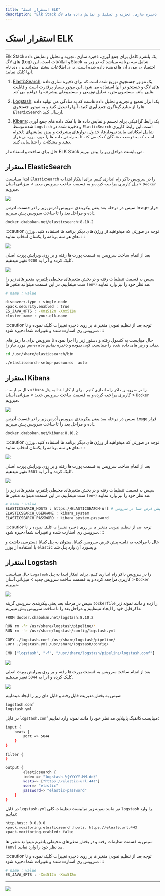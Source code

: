 ```yaml
---
title: "استقرار استک ELK"
description: "Elk Stack یک پلتفرم کامل برای جمع آوری، ذخیره سازی، تجزیه و تحلیل و نمایش داده های لاگ (Log) و اطلاعات است. این Stack شامل سه برنامه میباشد"
---
```


# استقرار استک ELK
---

Elk Stack یک پلتفرم کامل برای جمع آوری، ذخیره سازی، تجزیه و تحلیل و نمایش داده های لاگ (Log) و اطلاعات است. این Stack شامل سه برنامه میباشد که در زیر به اختصار در مورد آن ها توضیح داده شده است، برای اطلاعات بیشتر میتوانید بر روی نام آنها کلیک نمایید.

1. [ElasticSearch](https://chabokan.net/services/elasticSearch/): یک موتور جستجوی توزیع شده است که برای ذخیره سازی داده های لاگ و جستجو در آنها استفاده می شود. این موتور بسیار پرقدرت است و قابلیت هایی مانند جستجوی متن ، تحلیل توزیعی و جستجوهای پیشرفته را فراهم می کند.

2. [Logstash](https://chabokan.net/services/logstash/): یک ابزار تجمیع و تجزیه و تحلیل داده هاست که به سادگی می توانید داده ها را از منابع گوناگون جمع آوری کنید، آنها را تبدیل کنید و به موتور جستجوی `ElasticSearch` ارسال کنید.

3. [Kibana](https://chabokan.net/services/kibana/): یک رابط گرافیکی برای تجسم و نمایش داده ها با کمک داده های جمع آوری شده توسط `Logstash` و ذخیره شده در `ElasticSearch` است. این رابط کاربری شامل امکاناتی مانند نمودارها، جداول، نوارهای پیشرفت و پیش نمایشهای دلخواه است که به توسعه دهندگان کمک می کند تا به راحتی داده ها را مورد بررسی قرار دهند و مشکلات را شناسایی کنند.

حال برای ساخت و استفاده از ELK Stack می بایست مراحل زیر را پیش ببریم.


## استقرار ElasticSearch

ابتدا میبایست `ElasticSearch` را در سرویس داکر راه اندازی کنیم. برای اینکار ابتدا به پنل کاربری مراجعه کرده و به قسمت ساخت سرویس جدید > میزبانی آسان > `Docker` میرویم.

![](https://s1.chabokan.net/docs/images/elk-elasticsearch-2.jpg)

سپس در مرحله بعد یعنی پیکربندی سرویس آدرس زیر را در قسمت آدرس image قرار داده و مراحل بعد را تا ساخت سرویس پیش میبریم.


```bash
docker.chabokan.net/elasticsearch:8.10.2
```

:::caution توجه
در صورتی که میخواهید از ورژن های دیگر برنامه ها استفاده کنید، ورژن های هر سه برنامه را یکسان انتخاب نمایید.
:::

![](https://s1.chabokan.net/docs/images/elk-elasticsearch-1.jpg)


بعد از اتمام ساخت سرویس به قسمت پورت ها رفته و بر روی ویرایش پورت اصلی کلیک کرده و آنرا به `9200` تغییر میدهیم.

![](https://s1.chabokan.net/docs/images/elasticsearch-port.png)

سپس به قسمت تنظیمات رفته و در بخش  متغیرهای محیطی پلتفرم، متغیر های زیر را ست مینماییم. در این قسمت میتوانید متغیر ها `(env)` مد نظر خود را نیز وارد نمایید.

```bash
# name : value

discovery.type : single-node
xpack.security.enabled : true
ES_JAVA_OPTS : -Xms512m -Xmx512m
cluster_name : your-elk-name
```

:::caution توجه
بعد از تنظیم نمودن متغیر ها بر روی ذخیره تغییرات کلیک نموده و تا سرویس ری استارت شده و تغییرات شما ذخیره شود.
:::

حال میبایست به کنسول رفته و دستور زیر را اجرا نموده تا سرویس برای ما رمز های مورد نیاز را `generate` نماید و رمز های داده شده را میبایست کپی نموده و ذخیره نماییم.


```bash
cd /usr/share/elasticsearch/bin

./elasticsearch-setup-passwords  auto
```

## استقرار Kibana

حال میبایست `Kibana` را در سرویس داکر راه اندازی کنیم. برای اینکار ابتدا به پنل کاربری مراجعه کرده و به قسمت ساخت سرویس جدید > میزبانی آسان > `Docker` میرویم.

![](https://s1.chabokan.net/docs/images/elk-elasticsearch-2.jpg)

سپس در مرحله بعد یعنی پیکربندی سرویس آدرس زیر را در قسمت آدرس `image` قرار داده و مراحل بعد را تا ساخت سرویس پیش میبریم.

```bash
docker.chabokan.net/kibana:8.10.2
```

:::caution توجه
در صورتی که میخواهید از ورژن های دیگر برنامه ها استفاده کنید، ورژن های هر سه برنامه را یکسان انتخاب نمایید.
:::

![](https://s1.chabokan.net/docs/images/elk-kibana-1.jpg)


بعد از اتمام ساخت سرویس به قسمت پورت ها رفته و بر روی ویرایش پورت اصلی کلیک کرده و آنرا به `5601` تغییر میدهیم.

![](https://s1.chabokan.net/docs/images/kibana-port.jpg)

سپس به قسمت تنظیمات رفته و در بخش  متغیرهای محیطی پلتفرم، متغیر های زیر را ست مینماییم. در این قسمت میتوانید متغیر ها `(env)` مد نظر خود را نیز وارد نمایید.

```bash
# name : value
ELASTICSEARCH_HOSTS : https://ELASTICSEARCH-url # دامنه پیش فرض شما در سرویس elasticsearch
ELASTICSEARCH_USERNAME : kibana_system
ELASTICSEARCH_PASSWORD : kibana_system-password
```

:::caution توجه
بعد از تنظیم نمودن متغیر ها بر روی ذخیره تغییرات کلیک نموده و تا سرویس ری استارت شده و تغییرات شما ذخیره شود.
:::

حال با مراجعه به دامنه پیش فرض سرویس کیبانا، میتوان به پنل کیبانا دسترسی داشت و با استفاده از یوزر `elastic` و پسورد آن وارد پنل شد.

## استقرار Logstash


حال میبایست `Logstash` را در سرویس داکر راه اندازی کنیم. برای اینکار ابتدا به پنل کاربری مراجعه کرده و به قسمت ساخت سرویس جدید > میزبانی آسان > `Docker` میرویم.

![](https://s1.chabokan.net/docs/images/elk-elasticsearch-2.jpg)

سپس در مرحله بعد یعنی پیکربندی سرویس گزینه `Dockerfile` را زده و مانند نمونه زیر داکرفایل خود را ایجاد مینماییم و مراحل بعد را تا ساخت سرویس پیش میبریم.

```bash
FROM docker.chabokan.net/logstash:8.10.2

RUN rm -fr /usr/share/logstash/pipeline/*
RUN rm -fr /usr/share/logstash/config/logstash.yml

COPY ./logstash.conf /usr/share/logstash/pipeline/
COPY ./logstash.yml /usr/share/logstash/config/

CMD ["logstash", "-f", "/usr/share/logstash/pipeline/logstash.conf"]
```

![](https://s1.chabokan.net/docs/images/logstash-dockerfile.jpg)



بعد از اتمام ساخت سرویس به قسمت پورت ها رفته و بر روی ویرایش پورت اصلی کلیک کرده و آنرا به `5044` تغییر میدهیم.

![](https://s1.chabokan.net/docs/images/port-logstash.png)


سپس به بخش مدیریت فایل رفته و فایل های زیر را ایجاد مینماییم:

```bash
logstash.conf
logstash.yml
```
در فایل `logstash.conf` میبایست کانفیگ پایپلاین مد نظر  خود را مانند نمونه وارد نماییم:

```bash
input {
	beats {
		port => 5044
	}
}

filter {
}

output {
		elasticsearch {
        index => "logstash-%{+YYYY.MM.dd}"
        hosts=> ["https://elastic-url:443"]
        user=> "elastic"
        password=> "elastic-password"
	}
}
```

در فایل `logstash.yml` نیز مانند نمونه زیر میابیست تنظیمات کلی `logstash` را وارد نماییم:

```bash
http.host: 0.0.0.0
xpack.monitoring.elasticsearch.hosts: https://elasticurl:443
xpack.monitoring.enabled: false
```

سپس به قسمت تنظیمات رفته و در بخش  متغیرهای محیطی پلتفرم میتوانید متغیر ها `(env)` مد نظر خود را وارد نمایید.

:::caution توجه
بعد از تنظیم نمودن متغیر ها بر روی ذخیره تغییرات کلیک نموده و تا سرویس ری استارت شده و تغییرات شما ذخیره شود.
:::

```bash
# name : value
ES_JAVA_OPTS : -Xms512m -Xmx512m
```

---
<a href="https://hub.chabokan.net/fa/services/create/docker" ><img src="https://s1.chabokan.net/docs/images/elkstack-banner.png" /></a>